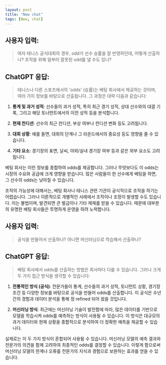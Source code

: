 ```yaml
---
layout: post
title: "New chat"
tags: [New, chat]
---
```


## 사용자 입력:
> 여자 테니스 공식대회의 경우, odd가 선수 승률을 잘 반영하던데, 어떻게 산출하나? 조작을 위해 일부러 잘못된 odd를 낼 수도 있나?

## ChatGPT 응답:
> 테니스나 다른 스포츠에서의 'odds' (승률)는 베팅 회사에서 제공하는 것이며, 여러 가지 정보를 바탕으로 산출됩니다. 그 과정은 대략 다음과 같습니다:

1. **통계 및 과거 성적**: 선수들의 과거 성적, 특히 최근 경기 성적, 상대 선수와의 대결 기록, 그리고 해당 토너먼트에서의 이전 성적 등을 분석합니다.

2. **현재 컨디션**: 선수의 최근 컨디션, 부상 여부나 컨디션 변화 등도 고려됩니다.

3. **대회 상황**: 예를 들면, 대회의 단계나 그 라운드에서의 중요성 등도 영향을 줄 수 있습니다.

4. **기타 요소**: 경기장의 표면, 날씨, 야외/실내 경기장 여부 등과 같은 외부 요소도 고려됩니다.

베팅 회사는 이런 정보를 종합하여 odds를 제공합니다. 그러나 무엇보다도 이 odds는 시장의 수요와 공급에 크게 영향을 받습니다. 많은 사람들이 한 선수에게 베팅을 하면, 그 선수의 odds는 낮아질 수 있습니다.

조작의 가능성에 대해서는, 베팅 회사나 테니스 관련 기관이 공식적으로 조작을 하기는 어렵습니다. 그러나 이론적으로 개별적인 사례에서 조작이나 조정이 발생할 수도 있습니다. 이는 불법이며, 발견되면 큰 벌금이나 기타 제재를 받을 수 있습니다. 때문에 대부분의 유명한 베팅 회사들은 투명하게 운영을 하려 노력합니다.

## 사용자 입력:
> 공식을 만들어서 산출하나? 아니면 머신러닝으로 학습해서 산출하나?

## ChatGPT 응답:
> 베팅 회사에서 odds를 산출하는 방법은 회사마다 다를 수 있습니다. 그러나 크게 두 가지 접근 방식을 생각할 수 있습니다:

1. **전통적인 방식 (공식)**: 전문가들이 통계, 선수들의 과거 성적, 토너먼트 상황, 경기장 조건 등 다양한 정보를 바탕으로 공식을 만들어 odds를 산출합니다. 이 공식은 수년간의 경험과 데이터 분석을 통해 정 refined 되어 왔을 것입니다.

2. **머신러닝 방식**: 최근에는 머신러닝 기술이 발전함에 따라, 많은 데이터를 기반으로 모델을 학습시켜 odds를 예측하는 방식이 사용될 수 있습니다. 이 방식은 대규모의 과거 데이터와 현재 상황을 종합적으로 분석하여 더 정확한 예측을 제공할 수 있습니다.

실제로는 이 두 가지 방식이 혼합되어 사용될 수 있습니다. 머신러닝 모델의 예측 결과와 전문가의 의견을 함께 고려하여 최종적인 odds를 결정할 수 있습니다. 이렇게 함으로써 머신러닝 모델의 한계나 오류를 전문가의 지식과 경험으로 보완하는 효과를 얻을 수 있습니다.

